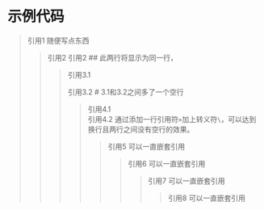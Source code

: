 # 示例代码
> 引用1 随便写点东西
>> 引用2
>> 引用2 ## 此两行将显示为同一行，
>>> 引用3.1
>>>
>>> 引用3.2 # 3.1和3.2之间多了一个空行
>>>> 引用4.1 
>>>> \
>>>> 引用4.2 通过添加一行引用符`>`加上转义符`\`，可以达到换行且两行之间没有空行的效果。
>>>>> 引用5 可以一直嵌套引用
>>>>>> 引用6 可以一直嵌套引用
>>>>>>> 引用7 可以一直嵌套引用
>>>>>>>> 引用8 可以一直嵌套引用
